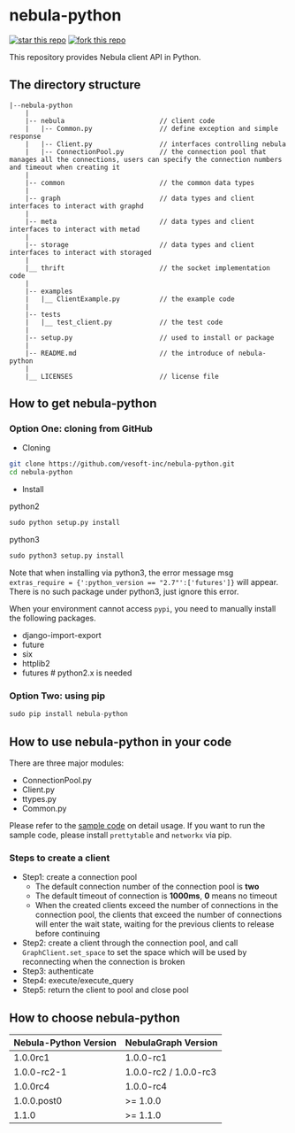 # nebula-python

[![star this repo](http://githubbadges.com/star.svg?user=vesoft-inc&repo=nebula-python&style=default)](https://github.com/vesoft-inc/nebula-python)
[![fork this repo](http://githubbadges.com/fork.svg?user=vesoft-inc&repo=nebula-python&style=default)](https://github.com/vesoft-inc/nebula-python/fork)

This repository provides Nebula client API in Python.

## The directory structure

```text
|--nebula-python
    |
    |-- nebula                        // client code
    |   |-- Common.py                 // define exception and simple response
    |   |-- Client.py                 // interfaces controlling nebula
    |   |-- ConnectionPool.py         // the connection pool that manages all the connections, users can specify the connection numbers and timeout when creating it
    |
    |-- common                        // the common data types
    |
    |-- graph                         // data types and client interfaces to interact with graphd
    |
    |-- meta                          // data types and client interfaces to interact with metad
    |
    |-- storage                       // data types and client interfaces to interact with storaged
    |
    |__ thrift                        // the socket implementation code
    |
    |-- examples
    |   |__ ClientExample.py          // the example code
    |
    |-- tests
    |   |__ test_client.py            // the test code
    |
    |-- setup.py                      // used to install or package
    |
    |-- README.md                     // the introduce of nebula-python
    |
    |__ LICENSES                      // license file
```

## How to get nebula-python

### Option One: cloning from GitHub

- Cloning

```bash
git clone https://github.com/vesoft-inc/nebula-python.git
cd nebula-python
```

- Install

python2

```python
sudo python setup.py install
```

python3

```python
sudo python3 setup.py install
```

Note that when installing via python3, the error message msg `extras_require = {':python_version == "2.7"':['futures']}` will appear. There is no such package under python3, just ignore this error.

When your environment cannot access `pypi`, you need to manually install the following packages.

- django-import-export
- future
- six
- httplib2
- futures   # python2.x is needed

### Option Two: using pip

```python
sudo pip install nebula-python
```

## How to use nebula-python in your code

There are three major modules:

- ConnectionPool.py
- Client.py
- ttypes.py
- Common.py

Please refer to the [sample code](examples/ClientExample.py) on detail usage.
If you want to run the sample code, please install `prettytable` and `networkx` via pip.

### Steps to create a client
  - Step1: create a connection pool
    - The default connection number of the connection pool is **two**
    - The default timeout of connection is **1000ms**, **0** means no timeout
    - When the created clients exceed the number of connections in the connection pool, the clients that exceed the number of connections will enter the wait state, waiting for the previous clients to release before continuing
  - Step2:  create a client through the connection pool, and call `GraphClient.set_space` to set the space which will be used by reconnecting when the connection is broken
  - Step3: authenticate
  - Step4: execute/execute\_query
  - Step5: return the client to pool and close pool


## How to choose nebula-python

| Nebula-Python Version | NebulaGraph Version |
|---|---|
| 1.0.0rc1  | 1.0.0-rc1 |
| 1.0.0-rc2-1 | 1.0.0-rc2 / 1.0.0-rc3 |
| 1.0.0rc4 | 1.0.0-rc4 |
| 1.0.0.post0 | >= 1.0.0 |
| 1.1.0 | >= 1.1.0 |
